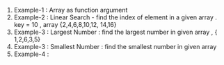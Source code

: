 1. Example-1 : Array as function argument  
2. Example-2 : Linear Search - find the index of element in a given array . key = 10 , array {2,4,6,8,10,12, 14,16}
3. Example-3 : Largest Number : find the largest number in given array ,  { 1,2,6,3,5}
4. Example-3 : Smallest Number :  find the smallest number in given array 
5. Example-4 : 